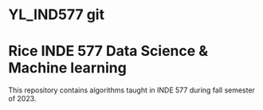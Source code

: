 # YL_IND577 git
# Rice INDE 577 Data Science & Machine learning
This repository contains algorithms taught in INDE 577 during fall semester of 2023.